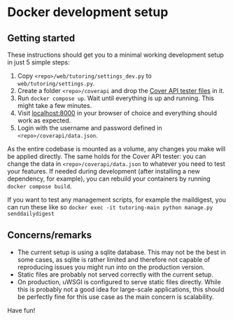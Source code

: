# Docker development setup

## Getting started
These instructions should get you to a minimal working development setup in just 5 simple steps:

1. Copy `<repo>/web/tutoring/settings_dev.py` to `web/tutoring/settings.py`.
2. Create a folder `<repo>/coverapi` and drop the [Cover API tester files](https://bitbucket.org/cover-webcie/coverapi-tester/) in it.
3. Run `docker compose up`. Wait until everything is up and running. This might take a few minutes.
4. Visit [localhost:8000](http://localhost:8000) in your browser of choice and everything should work as expected.
5. Login with the username and password defined in `<repo>/coverapi/data.json`.

As the entire codebase is mounted as a volume, any changes you make will be applied directly. The same holds for the Cover API tester: you can change the data in `<repo>/coverapi/data.json` to whatever you need to test your features.
If needed during development (after installing a new dependency, for example), you can rebuild your containers by running `docker compose build`.

If you want to test any management scripts, for example the maildigest, you can run these like so `docker exec -it tutoring-main python manage.py senddailydigest`

## Concerns/remarks
- The current setup is using a sqlite database. This may not be the best in some cases, as sqlite is rather limited and therefore not capable of reproducing issues you might run into on the production version.
- Static files are probably not served correctly with the current setup.
- On production, uWSGI is configured to serve static files directly. While this is probably not a good idea for large-scale applications, this should be perfectly fine for this use case as the main concern is scalability.

Have fun!
